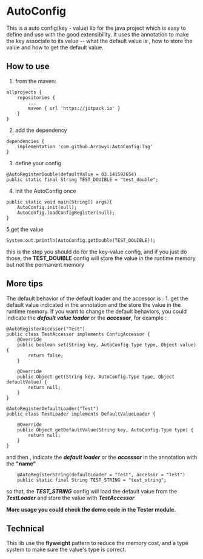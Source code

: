 # AutoConfig
This is a auto config(key - value) lib for the java project which is easy to define and use with the good extensibility.
It uses the annotation to make the key associate to its value -- what the default value is , how to store the value and how to get the default value.

## How to use
1. from the maven:
````
allprojects {
    repositories {
	    ...
	    maven { url 'https://jitpack.io' }
	}
}
````
2. add the dependency
````
dependencies {
	implementation 'com.github.Arrowyi:AutoConfig:Tag'
}
````
3. define your config

````
@AutoRegisterDouble(defaultValue = 03.141592654)
public static final String TEST_DOUIBLE = "test_double";
````
4. init the AutoConfig once
````
public static void main(String[] args){
    AutoConfig.init(null);
    AutoConfig.loadConfigRegister(null);
}
````
5.get the value
````
System.out.println(AutoConfig.getDouble(TEST_DOUIBLE));
````
this is the step you should do for the key-value config, and if you just do those, the **TEST_DOUIBLE** config will store the value in the runtime memory but not the permanent memory

## More tips
The default behavior of the default loader and the accessor is : 1. get the default value indicated in the  annotation and the store the value in the runtime memory.
If you want to change the default behaviors, you could indicate the ***default value loader*** or the ***accessor***, for example :
````
@AutoRegisterAccessor("Test")
public class TestAccessor implements ConfigAccessor {
    @Override
    public boolean set(String key, AutoConfig.Type type, Object value) {
        return false;
    }

    @Override
    public Object get(String key, AutoConfig.Type type, Object defaultValue) {
        return null;
    }
}

@AutoRegisterDefaultLoader("Test")
public class TestLoader implements DefaultValueLoader {

    @Override
    public Object getDefaultValue(String key, AutoConfig.Type type) {
        return null;
    }
}
````

and then , indicate the ***default loader*** or the ***accessor*** in the annotation with the **"name"**
````
    @AutoRegisterString(defaultLoader = "Test", accessor = "Test")
    public static final String TEST_STRING = "test_string";
````
so that, the ***TEST_STRING*** config will load the default value from the ***TestLoader*** and store the value with ***TestAccessor***

__More usage you could check the demo code in the Tester module.__

## Technical
This lib use the **flyweight** pattern to reduce the memory cost, and a type system to make sure the value's type is correct.




